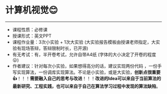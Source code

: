 # 计算机视觉😊

------

- 课程性质：必修课
- 授课形式：英文PPT
- 课程作业量：3次小实验 + 1次大实验 (大实验报告模板由授课老师指定，大实验有现场答辩，答辩限制时长，已开源)
- 有无考试：有，半开卷考试，允许自带A4纸 (字体的大小决定了开卷的程度😛)
- 作者建议：针对每次小实验，如果想得高分的话，建议实现两份代码 ，一份手写实现算法，一份调库实现算法。不论是小实验，或是大实验，**创新点很重要👍**！！！**需要融入自己的思考与改进**！！！**改进的Idea可以来自于当前算法的最新研究、工程实践，也可以来自于自己在算法学习过程中发现的算法缺陷**。